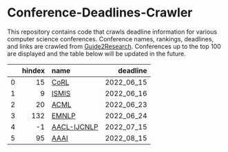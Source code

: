 # Conference-Deadlines-Crawler 

 This repository contains code that crawls deadline information for various computer science conferences. Conference names, rankings, deadlines, and links are crawled from [Guide2Research](https://www.guide2research.com/topconf/machine-learning). Conferences up to the top 100 are displayed and the table below will be updated in the future.

|    |   hindex | name                                          |   deadline |
|---:|---------:|:----------------------------------------------|-----------:|
|  0 |       15 | [CoRL](https://corl2022.org)                  | 2022_06_15 |
|  1 |        9 | [ISMIS](https://ismis2022.icar.cnr.it/)       | 2022_06_16 |
|  2 |       20 | [ACML](https://www.acml-conf.org/2022)        | 2022_06_23 |
|  3 |      132 | [EMNLP](https://2022.emnlp.org/)              | 2022_06_24 |
|  4 |       -1 | [AACL-IJCNLP](https://www.aacl2022.org/)      | 2022_07_15 |
|  5 |       95 | [AAAI](https://aaai.org/Conferences/AAAI-23/) | 2022_08_15 |